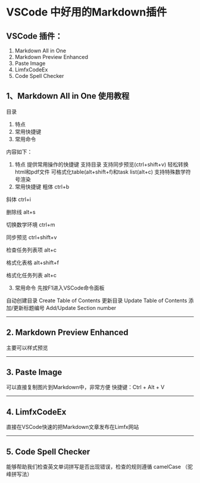 <!-- keywords:VSCode;Markdown;LimfxCodeEx;Markdown All in One;Markdown Preview Enhanced; -->
<!-- description:VSCode 中好用的Markdown插件 -->
<!-- coverimage:![cover](MarkdownICON.png) -->

# VSCode 中好用的Markdown插件
## VSCode 插件：
1. Markdown All in One
2. Markdown Preview Enhanced
3. Paste Image  
4. LimfxCodeEx    
5. Code Spell Checker
## 1、Markdown All in One 使用教程
目录

1. 特点
2. 常用快捷键
3. 常用命令  

内容如下：

1. 特点
提供常用操作的快捷键
支持目录
支持同步预览(ctrl+shift+v)
轻松转换html和pdf文件
可格式化table(alt+shift+f)和task list(alt+c)
支持特殊数学符号渲染
2. 常用快捷键
粗体 ctrl+b

斜体 ctrl+i

删除线 alt+s

切换数学环境 ctrl+m

同步预览 ctrl+shift+v

检查任务列表项 alt+c

格式化表格 alt+shift+f

格式化任务列表 alt+c

3. 常用命令
先按F1进入VSCode命令面板

自动创建目录 Create Table of Contents
更新目录 Update Table of Contents
添加/更新标题编号 Add/Update Section number

---
## 2. Markdown Preview Enhanced
主要可以样式预览

---
## 3. Paste Image
可以直接复制图片到Markdown中，非常方便
快捷键：Ctrl + Alt + V

---
## 4. LimfxCodeEx
直接在VSCode快速的把Markdown文章发布在Limfx网站

---
## 5. Code Spell Checker
能够帮助我们检查英文单词拼写是否出现错误，检查的规则遵循 camelCase （驼峰拼写法）


